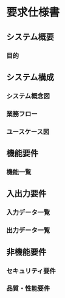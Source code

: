 # 要求仕様書

## システム概要

### 目的

## システム構成

### システム概念図

### 業務フロー

### ユースケース図

## 機能要件

### 機能一覧

## 入出力要件

### 入力データ一覧

### 出力データ一覧

## 非機能要件

### セキュリティ要件

### 品質・性能要件
